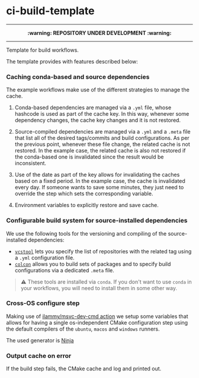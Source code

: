 # ci-build-template

---

<p align="center">
  <b>:warning: REPOSITORY UNDER DEVELOPMENT :warning:</b>
</p>

---

Template for build workflows.

The template provides with features described below:

### Caching conda-based and source dependencies

The example workflows make use of the different strategies to manage the cache.

1. Conda-based dependencies are managed via a `.yml` file, whose hashcode is used as part of the cache key.
In this way, whenever some dependency changes, the cache key changes and it is not restored.

2. Source-compiled dependencies are managed via a `.yml` and a `.meta` file that list all of the desired tags/commits and build configurations.
As per the previous point, whenever these file change, the related cache is not restored. In the example case, the related cache is also not restored if the conda-based one is invalidated since the result would be inconsistent.

3. Use of the date as part of the key allows for invalidating the caches based on a fixed period. In the example case, the cache is invalidated every day. If someone wants to save some minutes, they just need to override the step which sets the corresponding variable.

3. Environment variables to explicitly restore and save cache.

### Configurable build system for source-installed dependencies

We use the following tools for the versioning and compiling of the source-installed dependencies:
- [`vcstool`](https://github.com/dirk-thomas/vcstool) lets you specify the list of repositories with the related tag using a `.yml` configuration file.
- [`colcon`](https://colcon.readthedocs.io/en/released) allows you to build sets of packages and to specify build configurations via a dedicated `.meta` file. 

> :warning: These tools are installed via `conda`. If you don't want to use `conda` in your workflows, you will need to install them in some other way.

### Cross-OS configure step

Making use of [ilammy/msvc-dev-cmd action](https://github.com/ilammy/msvc-dev-cmd) we setup some variables that allows for having a single os-independent CMake configuration step using the default compilers of the `ubuntu`, `macos` and `windows` runners.

The used generator is [Ninja](https://ninja-build.org/)


### Output cache on error

If the build step fails, the CMake cache and log and printed out.


